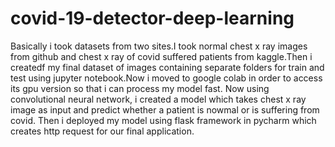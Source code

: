# covid-19-detector-deep-learning
Basically i took datasets from two sites.I took normal chest x ray images from github and chest x ray of covid suffered patients from kaggle.Then i createdf my final dataset of images containing separate folders for train and test using jupyter notebook.Now i moved to google colab in order to access its gpu version so that i can process my model fast.
Now using convolutional neural network, i created a model which takes chest x ray image as input and predict whether a patient is nowmal or is suffering from covid.
Then i deployed my model using flask framework in pycharm which creates http request for our final application.
